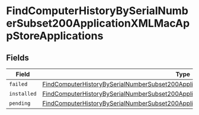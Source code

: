# FindComputerHistoryBySerialNumberSubset200ApplicationXMLMacAppStoreApplications


## Fields

| Field                                                                                                                                                                                                             | Type                                                                                                                                                                                                              | Required                                                                                                                                                                                                          | Description                                                                                                                                                                                                       |
| ----------------------------------------------------------------------------------------------------------------------------------------------------------------------------------------------------------------- | ----------------------------------------------------------------------------------------------------------------------------------------------------------------------------------------------------------------- | ----------------------------------------------------------------------------------------------------------------------------------------------------------------------------------------------------------------- | ----------------------------------------------------------------------------------------------------------------------------------------------------------------------------------------------------------------- |
| `failed`                                                                                                                                                                                                          | [FindComputerHistoryBySerialNumberSubset200ApplicationXMLMacAppStoreApplicationsFailed](../../models/operations/findcomputerhistorybyserialnumbersubset200applicationxmlmacappstoreapplicationsfailed.md)[]       | :heavy_minus_sign:                                                                                                                                                                                                | N/A                                                                                                                                                                                                               |
| `installed`                                                                                                                                                                                                       | [FindComputerHistoryBySerialNumberSubset200ApplicationXMLMacAppStoreApplicationsInstalled](../../models/operations/findcomputerhistorybyserialnumbersubset200applicationxmlmacappstoreapplicationsinstalled.md)[] | :heavy_minus_sign:                                                                                                                                                                                                | N/A                                                                                                                                                                                                               |
| `pending`                                                                                                                                                                                                         | [FindComputerHistoryBySerialNumberSubset200ApplicationXMLMacAppStoreApplicationsPending](../../models/operations/findcomputerhistorybyserialnumbersubset200applicationxmlmacappstoreapplicationspending.md)[]     | :heavy_minus_sign:                                                                                                                                                                                                | N/A                                                                                                                                                                                                               |